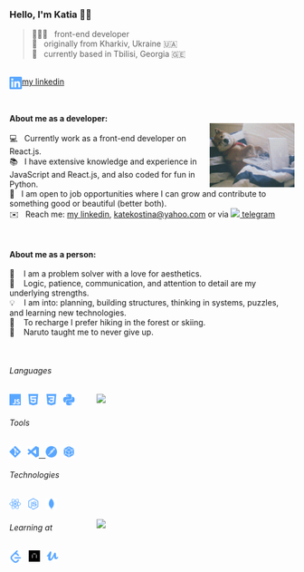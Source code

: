 ### Hello, I'm Katia 👋🏻
> 👩🏻‍💻 &nbsp; front-end developer <br />
> 🌱 &nbsp; originally from Kharkiv, Ukraine 🇺🇦 <br />
> 📍 &nbsp; currently based in Tbilisi, Georgia 🇬🇪 <br />
<br />
<a href="https://www.linkedin.com/in/katekostina/" target='_blank'><img align="left" alt="LinkedIn" width="22px" src="./linkedin.svg" />my linkedin</a><br />
<br />
<br />

**About me as a developer:**
<br />
<img align="right" width="150px" src="https://github.com/katekostina/katekostina/blob/main/giphy.gif">
<br />
💻&nbsp;&nbsp;&nbsp;Currently work as a front-end developer on React.js.<br />
📚&nbsp;&nbsp;&nbsp;I have extensive knowledge and experience in JavaScript and React.js, and also coded for fun in Python.<br />
🏢&nbsp;&nbsp;&nbsp;I am open to job opportunities where I can grow and contribute to something good or beautiful (better both).<br />
✉️&nbsp;&nbsp;&nbsp;Reach me: <a href="https://www.linkedin.com/in/katekostina/" target='_blank'>my linkedin</a>, katekostina@yahoo.com or via <a href="https://t.me/maslovkusne"><img height="14px" src="https://cdn.jsdelivr.net/npm/simple-icons@3.12.2/icons/telegram.svg" />&nbsp;telegram</a><br />
<br />
<br />

**About me as a person:**
<br />
<br />
🖤 &nbsp;&nbsp; I am a problem solver with a love for aesthetics. <br />
🧠 &nbsp;&nbsp; Logic, patience, communication, and attention to detail are my underlying strengths.<br />
💡 &nbsp;&nbsp; I am into: planning, building structures, thinking in systems, puzzles, and learning new technologies.<br />
🌲 &nbsp;&nbsp; To recharge I prefer hiking in the forest or skiing.<br />
🍜 &nbsp;&nbsp; Naruto taught me to never give up.<br />

<br />

###### Languages

<img width="350px" align="right" src="https://github-readme-stats.vercel.app/api/top-langs/?username=katekostina&layout=compact&count_private=true&&hide_border=true&bg_color=50,ECE08F,c4a8cc&title_color=fff&text_color=fff&icon_color=fff" />

<p>
  <img height="20" src="./js.svg">&nbsp;&nbsp;
  <img height="20" src="./html5.svg" />&nbsp;&nbsp;
  <img height="20" src="./css3.svg" />&nbsp;&nbsp;
  <img height="20" src="./python.svg" />&nbsp;&nbsp;
</p>

###### Tools
<p>
  <a href="https://git-scm.com/" target="_blank"><img height="20" src="./git.svg" /></a>&nbsp;&nbsp;
  <a href="https://code.visualstudio.com/" target="_blank"><img height="20" src="./visualstudiocode.svg" /</a>&nbsp;&nbsp;
  <a href="https://www.postman.com/" target="_blank"><img height="20" src="./postman.svg" /></a>&nbsp;&nbsp;
  <a href="https://webpack.js.org/" target="_blank"><img height="20" src="./webpack.svg" /></a>&nbsp;&nbsp;
</p>
  

###### Technologies
  
<p>
<a href="https://reactjs.org/" target="_blank"><img height="20" src="./react.svg" /></a>&nbsp;&nbsp;
<a href="https://nodejs.org/en/" target="_blank"><img height="20" src="./node-dot-js.svg" /></a>&nbsp;&nbsp;
<a href="https://www.mongodb.com" target="_blank"><img height="20" src="./mongodb.svg" /></a>&nbsp;&nbsp;
</p>
<img width="350px" align="right" src="https://github-readme-stats.vercel.app/api?username=katekostina&count_private=true&show_icons=true&hide_border=true&bg_color=50,c4a8cc,364E66&title_color=fff&text_color=fff&icon_color=f2f2f2&hide=issues" />

###### Learning at
<a href="https://leetcode.com/katierock/" target="_blank"><img align="left" alt="Leetcode" width="22px" src="./leetcode.svg" /></a>&nbsp;&nbsp;
<a href="[https://praktikum.yandex.ru](https://practicum.com/)" target="_blank"><img height="20" src="https://github.com/katekostina/katekostina/blob/main/praktikum.png" /></a>&nbsp;&nbsp;
<a href="https://www.udemy.com" target="_blank"><img height="20" src="./udemy.svg" /></a>&nbsp;&nbsp;

